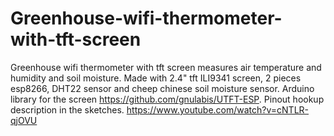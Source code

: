 # Greenhouse-wifi-thermometer-with-tft-screen
Greenhouse wifi thermometer with tft screen measures air temperature and humidity and soil moisture.  Made with 2.4" tft ILI9341 screen, 2 pieces esp8266, DHT22 sensor and cheep chinese soil moisture sensor. Arduino library for the screen https://github.com/gnulabis/UTFT-ESP. Pinout hookup description in the sketches.
https://www.youtube.com/watch?v=cNTLR-qjOVU
